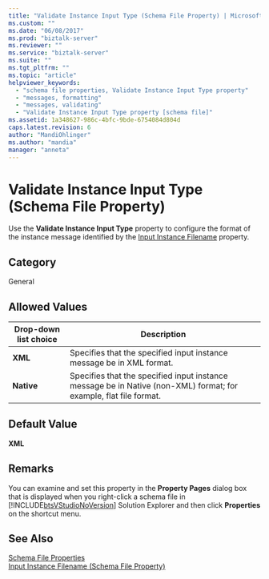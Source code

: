 ```yaml
---
title: "Validate Instance Input Type (Schema File Property) | Microsoft Docs"
ms.custom: ""
ms.date: "06/08/2017"
ms.prod: "biztalk-server"
ms.reviewer: ""
ms.service: "biztalk-server"
ms.suite: ""
ms.tgt_pltfrm: ""
ms.topic: "article"
helpviewer_keywords: 
  - "schema file properties, Validate Instance Input Type property"
  - "messages, formatting"
  - "messages, validating"
  - "Validate Instance Input Type property [schema file]"
ms.assetid: 1a348627-986c-4bfc-9bde-6754084d804d
caps.latest.revision: 6
author: "MandiOhlinger"
ms.author: "mandia"
manager: "anneta"
---
```

# Validate Instance Input Type (Schema File Property)
Use the **Validate Instance Input Type** property to configure the format of the instance message identified by the [Input Instance Filename](../core/input-instance-filename-schema-file-property.md) property.  
  
## Category  
 General  
  
## Allowed Values  
  
|Drop-down list choice|Description|  
|----------------------------|-----------------|  
|**XML**|Specifies that the specified input instance message be in XML format.|  
|**Native**|Specifies that the specified input instance message be in Native (non-XML) format; for example, flat file format.|  
  
## Default Value  
 **XML**  
  
## Remarks  
 You can examine and set this property in the **Property Pages** dialog box that is displayed when you right-click a schema file in [!INCLUDE[btsVStudioNoVersion](../includes/btsvstudionoversion-md.md)] Solution Explorer and then click **Properties** on the shortcut menu.  
  
## See Also  
 [Schema File Properties](../core/schema-file-properties.md)   
 [Input Instance Filename (Schema File Property)](../core/input-instance-filename-schema-file-property.md)